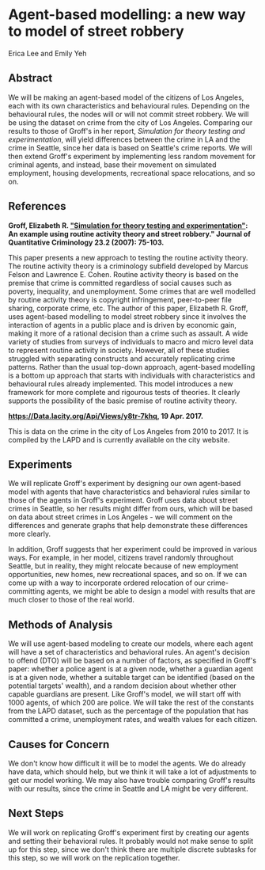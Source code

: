 # Agent-based modelling: a new way to model of street robbery
Erica Lee and Emily Yeh

## Abstract
We will be making an agent-based model of the citizens of Los Angeles, each with its own characteristics and behavioural rules. Depending on the behavioural rules, the nodes will or will not commit street robbery. We will be using the dataset on crime from the city of Los Angeles. Comparing our results to those of Groff's in her report, *Simulation for theory testing and experimentation*, will yield differences between the crime in LA and the crime in Seattle, since her data is based on Seattle's crime reports. We will then extend Groff's experiment by implementing less random movement for criminal agents, and instead, base their movement on simulated employment, housing developments, recreational space relocations, and so on.

## References
**Groff, Elizabeth R. ["Simulation for theory testing and experimentation"](https://link.springer.com/article/10.1007/s10940-006-9021-z): An example using routine activity theory and street robbery." Journal of Quantitative Criminology 23.2 (2007): 75-103.**

This paper presents a new approach to testing the routine activity theory. The routine activity theory is a criminology subfield developed by Marcus Felson and Lawrence E. Cohen. Routine activity theory is based on the premise that crime is committed regardless of social causes such as poverty, inequality, and unemployment. Some crimes that are well modelled by routine activity theory is copyright infringement, peer-to-peer file sharing, corporate crime, etc. The author of this paper, Elizabeth R. Groff, uses agent-based modelling to model street robbery since it involves the interaction of agents in a public place and is driven by economic gain, making it more of a rational decision than a crime such as assault. A wide variety of studies from surveys of individuals to macro and micro level data to represent routine activity in society. However, all of these studies struggled with separating constructs and accurately replicating crime patterns. Rather than the usual top-down approach, agent-based modelling is a bottom up approach that starts with individuals with characteristics and behavioural rules already implemented. This model introduces a new framework for more complete and rigourous tests of theories. It clearly supports the possibility of the basic premise of routine activity theory.

**https://Data.lacity.org/Api/Views/y8tr-7khq, 19 Apr. 2017.**

This is data on the crime in the city of Los Angeles from 2010 to 2017. It is compiled by the LAPD and is currently available on the city website.

## Experiments

We will replicate Groff's experiment by designing our own agent-based model with agents that have characteristics and behavioral rules similar to those of the agents in Groff's experiment. Groff uses data about street crimes in Seattle, so her results might differ from ours, which will be based on data about street crimes in Los Angeles - we will comment on the differences and generate graphs that help demonstrate these differences more clearly.

In addition, Groff suggests that her experiment could be improved in various ways. For example, in her model, citizens travel randomly throughout Seattle, but in reality, they might relocate because of new employment opportunities, new homes, new recreational spaces, and so on. If we can come up with a way to incorporate ordered relocation of our crime-committing agents, we might be able to design a model with results that are much closer to those of the real world.

## Methods of Analysis

We will use agent-based modeling to create our models, where each agent will have a set of characteristics and behavioral rules. An agent's decision to offend (DTO) will be based on a number of factors, as specified in Groff's paper: whether a police agent is at a given node, whether a guardian agent is at a given node, whether a suitable target can be identified (based on the potential targets' wealth), and a random decision about whether other capable guardians are present. Like Groff's model, we will start off with 1000 agents, of which 200 are police. We will take the rest of the constants from the LAPD dataset, such as the percentage of the population that has committed a crime, unemployment rates, and wealth values for each citizen.

## Causes for Concern

We don't know how difficult it will be to model the agents. We do already have data, which should help, but we think it will take a lot of adjustments to get our model working. We may also have trouble comparing Groff's results with our results, since the crime in Seattle and LA might be very different.

## Next Steps

We will work on replicating Groff's experiment first by creating our agents and setting their behavioral rules. It probably would not make sense to split up for this step, since we don't think there are multiple discrete subtasks for this step, so we will work on the replication together.
